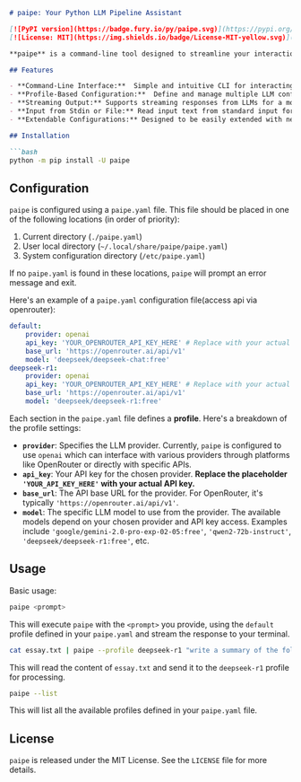```markdown
# paipe: Your Python LLM Pipeline Assistant

[![PyPI version](https://badge.fury.io/py/paipe.svg)](https://pypi.org/project/paipe/)
[![License: MIT](https://img.shields.io/badge/License-MIT-yellow.svg)](https://opensource.org/licenses/MIT)

**paipe** is a command-line tool designed to streamline your interactions with Large Language Models (LLMs). It provides a flexible and configurable pipeline to process text input through various LLM providers and models, managed through profiles for ease of use and customization.

## Features

- **Command-Line Interface:**  Simple and intuitive CLI for interacting with LLMs directly from your terminal.
- **Profile-Based Configuration:**  Define and manage multiple LLM configurations (profiles) in a `paipe.yaml` file, allowing you to switch between different providers, models, and settings effortlessly.
- **Streaming Output:** Supports streaming responses from LLMs for a more interactive and real-time experience.
- **Input from Stdin or File:** Read input text from standard input for quick prompts or from files for processing larger documents.
- **Extendable Configurations:** Designed to be easily extended with new LLM providers and models by modifying the configuration file.

## Installation

```bash
python -m pip install -U paipe
```

## Configuration

`paipe` is configured using a `paipe.yaml` file. This file should be placed in one of the following locations (in order of priority):

1.  Current directory (`./paipe.yaml`)
2.  User local directory (`~/.local/share/paipe/paipe.yaml`)
3.  System configuration directory (`/etc/paipe.yaml`)

If no `paipe.yaml` is found in these locations, `paipe` will prompt an error message and exit.

Here's an example of a `paipe.yaml` configuration file(access api via openrouter):

```yaml
default:
    provider: openai
    api_key: 'YOUR_OPENROUTER_API_KEY_HERE' # Replace with your actual API key
    base_url: 'https://openrouter.ai/api/v1'
    model: 'deepseek/deepseek-chat:free'
deepseek-r1:
    provider: openai
    api_key: 'YOUR_OPENROUTER_API_KEY_HERE' # Replace with your actual API key
    base_url: 'https://openrouter.ai/api/v1'
    model: 'deepseek/deepseek-r1:free'
```

Each section in the `paipe.yaml` file defines a **profile**.  Here's a breakdown of the profile settings:

- **`provider`**: Specifies the LLM provider. Currently, `paipe` is configured to use `openai` which can interface with various providers through platforms like OpenRouter or directly with specific APIs.
- **`api_key`**: Your API key for the chosen provider.  **Replace the placeholder `'YOUR_API_KEY_HERE'` with your actual API key.**
- **`base_url`**: The API base URL for the provider. For OpenRouter, it's typically `'https://openrouter.ai/api/v1'`.
- **`model`**: The specific LLM model to use from the provider.  The available models depend on your chosen provider and API key access. Examples include `'google/gemini-2.0-pro-exp-02-05:free'`, `'qwen2-72b-instruct'`, `'deepseek/deepseek-r1:free'`, etc.

## Usage

Basic usage:

```bash
paipe <prompt>
```

This will execute `paipe` with the `<prompt>` you provide, using the `default` profile defined in your `paipe.yaml` and stream the response to your terminal.


```bash
cat essay.txt | paipe --profile deepseek-r1 "write a summary of the following text:"
```

This will read the content of `essay.txt` and send it to the `deepseek-r1` profile for processing.


```bash
paipe --list
```

This will list all the available profiles defined in your `paipe.yaml` file.

## License

`paipe` is released under the MIT License. See the `LICENSE` file for more details.

